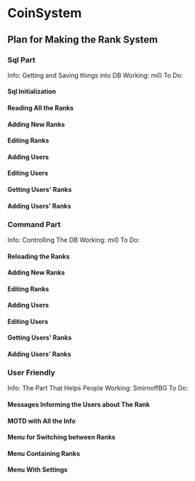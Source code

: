 # CoinSystem

## Plan for Making the Rank System


### Sql Part
Info: Getting and Saving things into DB
Working: mi0
To Do:
#### Sql Initialization
#### Reading All the Ranks
#### Adding New Ranks
#### Editing Ranks
#### Adding Users
#### Editing Users
#### Getting Users' Ranks
#### Adding Users' Ranks


### Command Part
Info: Controlling The DB
Working: mi0
To Do:
#### Reloading the Ranks
#### Adding New Ranks
#### Editing Ranks
#### Adding Users
#### Editing Users
#### Getting Users' Ranks
#### Adding Users' Ranks


### User Friendly
Info: The Part That Helps People
Working: SmirnoffBG
To Do:
#### Messages Informing the Users about The Rank
#### MOTD with All the Info
#### Menu for Switching between Ranks
#### Menu Containing Ranks
#### Menu With Settings
